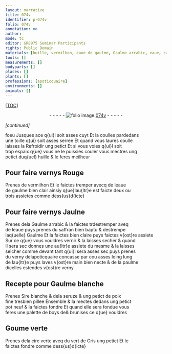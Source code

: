 ```yaml
---
layout: narrative
title: 074v
identifier: p-074v
folio: 074v
annotation: no
author:
mode: tc
editor: GR8975 Seminar Participants
rights: Public Domain
materials: [huille, vermilhon, eaue de gaulme, Gaulme arrabic, eaue, saffran, Gaulme, Sire blanche, seruze, poix, boys, Goume, cire verte, vert de Gris]
tools: []
measurements: []
bodyparts: []
places: []
plants: []
professions: [apoticquaire]
environments: []
animals: []
---
```


<p><a href="{{site.url}}/{{base.url}}/diplomatic/">[TOC]</a></p><div class="folio" align="center">- - - - - <a href="http://gallica.bnf.fr/ark:/12148/btv1b10500001g/f154.image" target="_blank"><img src="https://cu-mkp.github.io/2017-workshop-edition/assets/photo-icon.png" alt="folio image: " style="display:inline-block; margin-bottom:-3px;"/>074v</a> - - - - - </div>  
 
*[continued]*
  
foeu Jusques ace q{ui}l soit asses cuyt Et la coulles pardedans<br/> une toille q{ui} soit asses serree Et quand vous laures coulle<br/> laisses la Refroidir ung petict Et si vous voies q{ui}l soit<br/> trop espaix q{ue} vous ne le puissies couler vous mectres ung<br/> petict duq{uel} <span class="m">huille</span> & le feres meilheur
 
 
  

## Pour faire vernys Rouge

 
Prenes de <span class="m">vermilhon</span> Et le faictes tremper avecq de l<span class="m">eaue<br/> de gaulme</span> bien clair ainsiy q{ue}lau{ltr}e est faicte deux ou<br/> trois assietes comme dess{us}d{icte} 
 
 
  

## Pour faire vernys Jaulne

 
Prenes dela <span class="m">Gaulme arrabic</span> & la faictes <span class="del">tr</span><span class="add">d</span>estremper aveq<br/> de l<span class="m">eaue</span> puys prenes du <span class="m">saffran</span> bien baptu & destrempe<br/> laq{uelle} <span class="m">Gaulme</span> Et la faictes bien claire puys faictes v{ost}re assiete<br/> Sur ce q{ue} vous vouldres vernir & la laisses secher & quand<br/> Il sera sec donnes une au{ltr}e assiete du mesme & la laisses<br/> seicher comme devant tant q{ui}l sera asses sec puys prenes<br/> du verny del<span class="pro">apoticquaire</span> concasse par cou asses loing lung<br/> de lau{ltr}e puys laves v{ost}re main bien necte & de la paulme<br/> dicelles estendes v{ost}re verny 
 
 
  

## Recepte pour <span class="m">Gaulme</span> blanche

 
Prenes <span class="m">Sire blanche</span> & dela <span class="m">seruze</span> & ung petict de <span class="m">poix</span><br/> fine tresbien pillee Ensemble & la mectes dedans ung petict<br/> pot neuf & la faictes fondre Et quand elle sera fondue vous<br/> feres une palette de <span class="m">boys</span> <span class="del">de</span><span class="add">&</span> brunises ce q{ue} vouldres
 
 
  

## <span class="m">Goume</span> verte

 
Prenes dela <span class="m">cire verte</span> aveq du <span class="m">vert de Gris</span> ung petict Et le<br/> faictes fondre comme dess{us}d{icte} 
 
